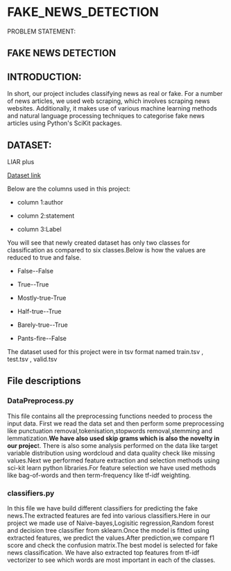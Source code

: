 # FAKE_NEWS_DETECTION
PROBLEM STATEMENT:

## FAKE NEWS DETECTION

## INTRODUCTION:

In short, our project includes classifying news as real or fake. For a number of news articles, we used web scraping, which involves scraping news websites. Additionally, it makes use of various machine learning methods and natural language processing techniques to categorise fake news articles using Python's SciKit packages.

## DATASET:
LIAR plus

[Dataset link](https://github.com/VANSHIKA952/FAKE_NEWS_DETECTION/tree/main/Dataset/)

Below are the columns used  in this project:

- column 1:author 

- column 2:statement

- column 3:Label

You will see that newly created dataset has only two classes for classification as compared to six classes.Below is how the values are reduced to true and false.

- False--False

- True--True

- Mostly-true-True

- Half-true--True

- Barely-true--True

- Pants-fire--False

The dataset used for this project were in tsv format named train.tsv , test.tsv , valid.tsv

## File descriptions

### DataPreprocess.py

This file contains all the preprocessing functions needed to process the input data.
First we read the data set and then perform some preprocessing like punctuation removal,tokenisation,stopwords removal,stemming and lemmatization.**We have also used skip grams which is also the novelty in our projec**t. There is also some analysis performed on the data like target variable distribution using wordcloud and data quality check like missing values.Next we performed feature extraction and selection methods using sci-kit learn python libraries.For feature selection we have used methods like bag-of-words and then  term-frequency like tf-idf weighting.


### classifiers.py

In this file we have build different classifiers for predicting the fake news.The extracted features are fed into various classifiers.Here in our project we made use of Naive-bayes,Logisitic regression,Random forest and decision tree classifier from sklearn.Once the model is fitted using extracted features, we predict the values.After prediction,we compare f1 score and check the confusion matrix.The best model is selected for fake news classification.
We have also extracted top features from tf-idf vectorizer to see which words are most important in each of the classes.

